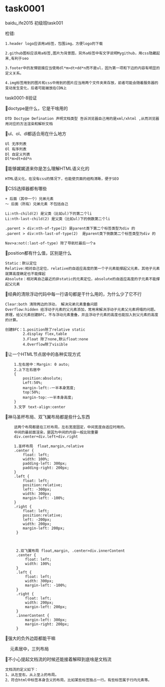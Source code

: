 # task0001

baidu_ife2015 初级班task001

检错:

    1.header logo应该用a标签，包围img，方便logo的下载

    2.github图标应该用a标签,图片为背景图，另外a标签中有文字说明Mygithub，用css隐藏起来,有利于seo
    
    3.footer中的友情链接应当使用dl*m>dt+dd*n而不是ul，因为第一项和下边的内容有明显的定义关系。
    
    4.img标签用到的图片和css中用到的图片应当用两个文件夹来存放，前者可能会随着服务器的变动发生变化，后者可能被放在CDN上
    


task0001-8验证

doctype是什么，它是干啥用的

    DTD Doctype Defination 声明文档类型 告诉浏览器自己用的是xml/xhtml ,从而浏览器用对应的方法渲染和解析文档

ul、ol、dl都适合用在什么地方

    Ul 无序列表
    Ol 有序列表
    Dl 自定义列表
    Dl*m>dt+dd*n

能够娓娓道来你是怎么理解HTML语义化的

    HTML语义化，在没有css的情况下，也能使页面的结构清晰，便于SEO
    
CSS选择器都有哪些

    + 后面（其中一个）兄弟元素 
    ～ 后面（所有）兄弟元素 不包括自己
    
    Li:nth-child(2) 是父类（比如ul)下的第二个li
    Li:nth-last-child(2) 是父类（比如ul)下的倒数第二个li
    
    .parent > div:nth-of-type(2) 是parent类下第二个标签类型为div 的
    .parent > div:nth-last-of-type(2)  是parent类下倒数第二个标签类型为div 的
    
    Nav>a:not(:last-of-type) 除了导航栏最后一个a

position都有什么值，区别是什么

    Static：默认定位
    Relative:相对自己定位，relative的自适应高度的第一个子元素能撑起父元素，其他子元素就算高度确定也不能撑起
    Absolute：相对离自己最近的非static的元素定位，absolute的自适应高度的子元素不能撑起父元素

经典的清除浮动代码中每一行语句都是干什么用的，为什么少了它不行

    Clear:both 清除两边的浮动， 解决兄弟元素重叠问题
    Overflow:hidden 给浮动子元素的父元素添加，常用来解决浮动子元素父元素坍塌的问题。原理，给父元素创建BFC，不与浮动元素重叠，并且浮动子元素的高度也能加入到父元素的高度的计算。
    
    创建BFC：1.position除了relative static
            2.display flex,table
            3.Float 除了none,默认float:none
            4.Overflow除了visible

让一个HTML节点居中的各种实现方式

        1.左右居中：Margin: 0 auto;
        2.上下左右居中
        {
            position:absolute;
            Left:50%;
            margin-left:-一半本身宽度;
            top:50%;
            margin-top:-一半本身高度;
        }
        3.文字 text-align:center


神马圣杯布局、双飞翼布局都是些什么东西
        
        
        这两个布局都是在三栏布局，左右宽度固定，中间宽度自适应时用的。
        中间的最前面渲染，是因为中间的内容一般比较重要
        div.center+div.left+div.right
        
        1.圣杯布局  float,margin,relative
        .center {
            float: left;
            width: 100%;
            padding-left: 300px;
            padding-right: 200px;
        }
        .left {
            float: left;
            position:relative;
            left: -300px;
            width: 300px;
            margin-left: -100%;
        }
        .right {
            float: left;
            position:relative;
            left: -200px;
            width: 200px;
            margin-left: 200px;
         }



         2.双飞翼布局 float,margin, .center>div.innerContent
         .center {
             float: left;
             width: 100%;
         }
         .left {
             float: left;
             width: 300px;
             margin-left: -100%;
         }
         .right {
             float: left;
             width: 200px;
             margin-left: 200px;
         }
         .innerContent {
             margin-left: 300px;
             margin-right: 200px;
         }


强大的负外边距都能干嘛


         元素居中，三列布局
        

不小心提起文档流的时候还能接着解释到底啥是文档流

    文档流的定义如下： 
    1、从左至右，从上至上的布局。 
    2、符合html中标签本身含义的布局，比如某些标签独占一行。有些标签属于行内元素等。 

